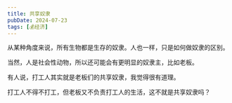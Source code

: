 ```yaml
---
title: 共享奴隶
pubDate: 2024-07-23
tags: [💰经济]
---
```


从某种角度来说，所有生物都是生存的奴隶。人也一样，只是如何做奴隶的区别。

当然，人是社会性动物，所以还可能会有更明显的奴隶主，比如老板。

有人说，打工人其实就是老板们的共享奴隶，我觉得很有道理。

打工人不得不打工，但老板又不负责打工人的生活，这不就是共享奴隶吗？
